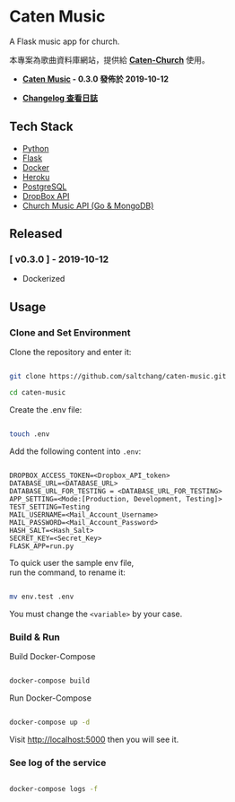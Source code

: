 # Caten Music

A Flask music app for church.

本專案為歌曲資料庫網站，提供給 **[Caten-Church](https://caten-church.com)** 使用。

- **[Caten Music](https://caten-music.herokuapp.com) - 0.3.0 發佈於 2019-10-12**

- **[Changelog 查看日誌](https://github.com/saltchang/caten-music/blob/master/CHANGELOG.md)**

## Tech Stack

- [Python](https://www.python.org/)
- [Flask](http://flask.pocoo.org/)
- [Docker](https://www.docker.com/)
- [Heroku](https://www.heroku.com/home)
- [PostgreSQL](https://www.postgresql.org/)
- [DropBox API](https://www.dropbox.com/developers/documentation/http/overview)
- [Church Music API (Go & MongoDB)](https://github.com/saltchang/church-music-api)

## Released

### [ v0.3.0 ] - 2019-10-12

- Dockerized

## Usage

### Clone and Set Environment

Clone the repository and enter it:

```bash

git clone https://github.com/saltchang/caten-music.git

cd caten-music

```

Create the .env file:

```bash

touch .env
```

Add the following content into `.env`:

```env

DROPBOX_ACCESS_TOKEN=<Dropbox_API_token>
DATABASE_URL=<DATABASE_URL>
DATABASE_URL_FOR_TESTING = <DATABASE_URL_FOR_TESTING>
APP_SETTING=<Mode:[Production, Development, Testing]>
TEST_SETTING=Testing
MAIL_USERNAME=<Mail_Account_Username>
MAIL_PASSWORD=<Mail_Account_Password>
HASH_SALT=<Hash_Salt>
SECRET_KEY=<Secret_Key>
FLASK_APP=run.py

```

To quick user the sample env file,  
run the command, to rename it:

```bash

mv env.test .env
```

You must change the `<variable>` by your case.

### Build & Run

Build Docker-Compose

```bash

docker-compose build
```

Run Docker-Compose

```bash

docker-compose up -d
```

Visit [http://localhost:5000](http://localhost:5000) then you will see it.

### See log of the service

```bash

docker-compose logs -f
```
